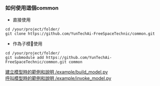 ### 如何使用這個common
- 直接使用
```
cd /your/project/folder/
git clone https://github.com/YunTechAi-FreeSpaceTechnic/common.git
```
- 作為子模𧇿使用
```
cd /your/project/folder/
git submodule add https://github.com/YunTechAi-FreeSpaceTechnic/common.git common
```
 
[建立模型時的範例和說明 /example/build_model.py](https://github.com/YunTechAi-FreeSpaceTechnic/common/blob/main/example/build_model.py)  
[呼叫模型時的範例和說明 /example/invoke_model.py](https://github.com/YunTechAi-FreeSpaceTechnic/common/blob/main/example/invoke_model.py)
